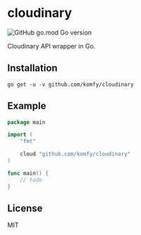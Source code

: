# cloudinary

![GitHub go.mod Go version](https://img.shields.io/github/go-mod/go-version/komfy/cloudinary?style=flat-square)

Cloudinary API wrapper in Go.

## Installation

```
go get -u -v github.com/komfy/cloudinary
```

## Example

```go
package main

import (
    "fmt"

    cloud "github.com/komfy/cloudinary"
)

func main() {
    // todo
}
```

## License

MIT
